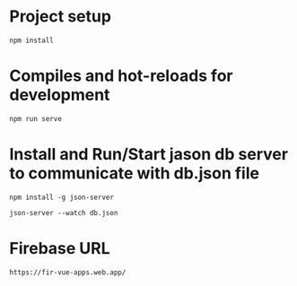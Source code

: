 # Project setup
    npm install

# Compiles and hot-reloads for development
    npm run serve

# Install and Run/Start jason db server to communicate with db.json file
    npm install -g json-server

    json-server --watch db.json

# Firebase URL 
    https://fir-vue-apps.web.app/
